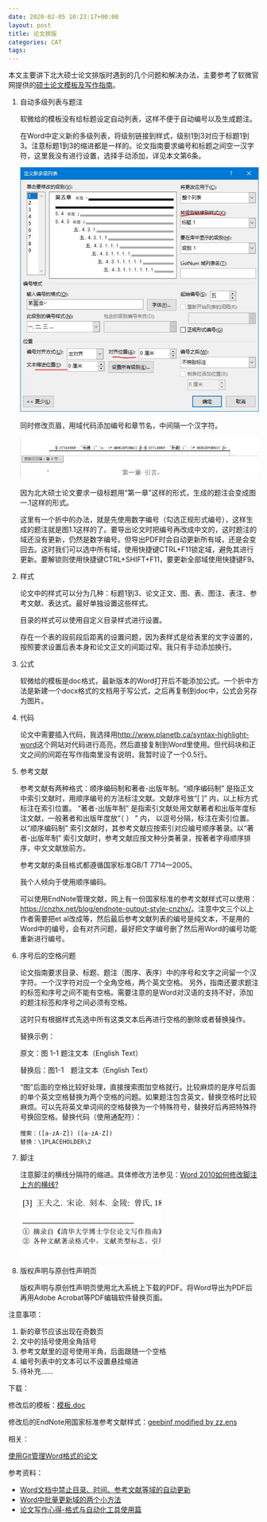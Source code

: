 ```yaml
---
date: 2020-02-05 10:23:17+00:00
layout: post
title: 论文排版
categories: CAT
tags: 
---
```


本文主要讲下北大硕士论文排版时遇到的几个问题和解决办法，主要参考了软微官网提供的[硕士论文模板及写作指南](http://www.ss.pku.edu.cn/index.php/education/edunotice/2623-硕士论文模板及写作指南)。

1. 自动多级列表与题注

	软微给的模板没有给标题设定自动列表，这样不便于自动编号以及生成题注。

	在Word中定义新的多级列表，将级别链接到样式，级别1到3对应于标题1到3。注意标题1到3的缩进都是一样的。论文指南要求编号和标题之间空一汉字符，这里我没有进行设置，选择手动添加，详见本文第6条。

	![](/album/thesis/list.jpg)

	同时修改页眉，用域代码添加编号和章节名，中间隔一个汉字符。

	![](/album/thesis/header.jpg)

	因为北大硕士论文要求一级标题用“第一章”这样的形式，生成的题注会变成图一.1这样的形式。

	这里有一个折中的办法，就是先使用数字编号（勾选正规形式编号），这样生成的题注就是图1.1这样的了。要导出论文时把编号再改成中文的，这时题注的域还没有更新，仍然是数字编号。但导出PDF时会自动更新所有域，还是会变回去。这时我们可以选中所有域，使用快捷键CTRL+F11锁定域，避免其进行更新。要解锁则使用快捷键CTRL+SHIFT+F11，要更新全部域使用快捷键F9。

2. 样式

	论文中的样式可以分为几种：标题1到3、论文正文、图、表、图注、表注、参考文献、表达式。最好单独设置这些样式。

	目录的样式可以使用自定义目录样式进行设置。
	
	存在一个表的段前段后距离的设置问题，因为表样式是给表里的文字设置的，按照要求设置后表本身和论文正文的间距过窄。我只有手动添加换行。

3. 公式

	软微给的模板是doc格式，最新版本的Word打开后不能添加公式。一个折中方法是新建一个docx格式的文档用于写公式，之后再复制到doc中，公式会另存为图片。

4. 代码

	论文中需要插入代码，我选择用<http://www.planetb.ca/syntax-highlight-word>这个网站对代码进行高亮，然后直接复制到Word里使用。但代码块和正文之间的间距在写作指南里没有说明，我暂时设了一个0.5行。

5. 参考文献

	参考文献有两种格式：顺序编码制和著者-出版年制。“顺序编码制” 是指正文中索引文献时，用顺序编号的方法标注文献。文献序号放“[ ]” 内，以上标方式标注在索引位置。 “著者-出版年制” 是指索引文献处用文献著者和出版年度标注文献，一般著者和出版年度放“（ ） ” 内， 以逗号分隔，标注在索引位置。以“顺序编码制” 索引文献时，其参考文献应按索引对应编号顺序著录。以“著者-出版年制” 索引文献时，参考文献应按文种分类著录，按著者字母顺序排序，中文文献放前方。
	
	参考文献的条目格式都遵循国家标准GB/T 7714—2005。
	
	我个人倾向于使用顺序编码。
	
	可以使用EndNote管理文献，网上有一份国家标准的参考文献样式可以使用：<https://cnzhx.net/blog/endnote-output-style-cnzhx/>。注意中文三个以上作者需要把et al改成等，然后最后参考文献列表的编号是纯文本，不是用的Word中的编号，会有对齐问题，最好把文字编号删了然后用Word的编号功能重新进行编号。
	
6. 序号后的空格问题

	论文指南要求目录、标题、题注（图序、表序）中的序号和文字之间留一个汉字符。一个汉字符对应一个全角空格，两个英文空格。
	另外，指南还要求题注的标签和序号之间不能有空格。需要注意的是Word对汉语的支持不好，添加的题注标签和序号之间必须有空格。
	
	这时只有根据样式先选中所有这类文本后再进行空格的删除或者替换操作。
	
	替换示例：
	
	原文：图 1-1 题注文本（English Text）
	
	替换后：图1-1　题注文本（English Text）
	
	“图”后面的空格比较好处理，直接搜索图加空格就行。比较麻烦的是序号后面的单个英文空格替换为两个空格的问题。如果题注包含英文，替换空格时比较麻烦。可以先将英文单词间的空格替换为一个特殊符号，替换好后再把特殊符号换回空格。替换代码（使用通配符）：
	
	```
	搜索：([a-zA-Z]) ([a-zA-Z])
    替换：\1PLACEHOLDER\2
	```
	
7. 脚注

	注意脚注的横线分隔符的缩进。具体修改方法参见：[Word 2010如何修改脚注上方的横线?](http://www.360doc.com/content/18/0412/02/9360021_744894414.shtml)

	![](/album/thesis/footnote.png)

8. 版权声明与原创性声明页

	版权声明与原创性声明页使用北大系统上下载的PDF。将Word导出为PDF后再用Adobe Acrobat等PDF编辑软件替换页面。
	
	
注意事项：

1. 新的章节应该出现在奇数页
2. 文中的括号使用全角括号
3. 参考文献里的逗号使用半角，后面跟随一个空格
4. 编号列表中的文本可以不设置悬挂缩进
5. 待补充……

下载：

修改后的模板：[模板.doc](/download/模板.doc)

修改后的EndNote用国家标准参考文献样式：[geebinf modified by zz.ens](/download/geebinf%20modified%20by%20zz.ens)

相关：

[使用Git管理Word格式的论文](https://blog.xulihang.me/use-git-with-thesis-in-word-format/)


参考资料：

* [Word文档中禁止目录、时间、参考文献等域的自动更新](https://www.jianshu.com/p/a51872411ca4)
* [Word中批量更新域的两个小方法](https://blog.csdn.net/silencemaster/article/details/80714333)
* [论文写作心得-格式与自动化工具使用篇](http://blog.xulihang.me/bachelor-degree-paper-notes-office-automation/)